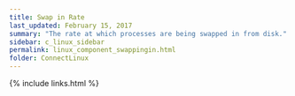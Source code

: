 ```yaml
---
title: Swap in Rate
last_updated: February 15, 2017
summary: "The rate at which processes are being swapped in from disk."
sidebar: c_linux_sidebar
permalink: linux_component_swappingin.html
folder: ConnectLinux
---
```


{% include links.html %}
